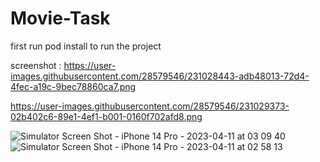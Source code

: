 # Movie-Task
first run pod install to run the project 

screenshot :
https://user-images.githubusercontent.com/28579546/231028443-adb48013-72d4-4fec-a19c-9bec78860ca7.png

https://user-images.githubusercontent.com/28579546/231029373-02b402c6-89e1-4ef1-b001-0160f702afd8.png


![Simulator Screen Shot - iPhone 14 Pro - 2023-04-11 at 03 09 40](https://user-images.githubusercontent.com/28579546/231029821-5ac2a15d-8f99-48c3-b9b8-b437eff3636e.png)
![Simulator Screen Shot - iPhone 14 Pro - 2023-04-11 at 02 58 13](https://user-images.githubusercontent.com/28579546/231029842-3c8e9433-b54e-4975-86f7-521e11c56fc1.png)
